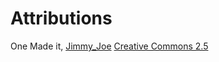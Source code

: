 # Attributions
One Made it, [Jimmy_Joe](http://www.flickr.com/photos/31073149@N00/244334006/) [Creative Commons 2.5](http://creativecommons.org/licenses/by/2.5/)